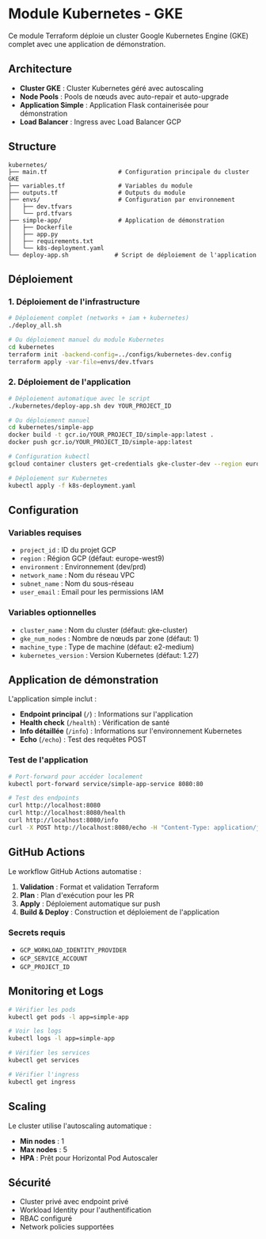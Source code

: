 # Module Kubernetes - GKE

Ce module Terraform déploie un cluster Google Kubernetes Engine (GKE) complet avec une application de démonstration.

## Architecture

- **Cluster GKE** : Cluster Kubernetes géré avec autoscaling
- **Node Pools** : Pools de nœuds avec auto-repair et auto-upgrade
- **Application Simple** : Application Flask containerisée pour démonstration
- **Load Balancer** : Ingress avec Load Balancer GCP

## Structure

```
kubernetes/
├── main.tf                    # Configuration principale du cluster GKE
├── variables.tf               # Variables du module
├── outputs.tf                 # Outputs du module
├── envs/                      # Configuration par environnement
│   ├── dev.tfvars
│   └── prd.tfvars
├── simple-app/                # Application de démonstration
│   ├── Dockerfile
│   ├── app.py
│   ├── requirements.txt
│   └── k8s-deployment.yaml
└── deploy-app.sh             # Script de déploiement de l'application
```

## Déploiement

### 1. Déploiement de l'infrastructure

```bash
# Déploiement complet (networks + iam + kubernetes)
./deploy_all.sh

# Ou déploiement manuel du module Kubernetes
cd kubernetes
terraform init -backend-config=../configs/kubernetes-dev.config
terraform apply -var-file=envs/dev.tfvars
```

### 2. Déploiement de l'application

```bash
# Déploiement automatique avec le script
./kubernetes/deploy-app.sh dev YOUR_PROJECT_ID

# Ou déploiement manuel
cd kubernetes/simple-app
docker build -t gcr.io/YOUR_PROJECT_ID/simple-app:latest .
docker push gcr.io/YOUR_PROJECT_ID/simple-app:latest

# Configuration kubectl
gcloud container clusters get-credentials gke-cluster-dev --region europe-west9 --project YOUR_PROJECT_ID

# Déploiement sur Kubernetes
kubectl apply -f k8s-deployment.yaml
```

## Configuration

### Variables requises

- `project_id` : ID du projet GCP
- `region` : Région GCP (défaut: europe-west9)
- `environment` : Environnement (dev/prd)
- `network_name` : Nom du réseau VPC
- `subnet_name` : Nom du sous-réseau
- `user_email` : Email pour les permissions IAM

### Variables optionnelles

- `cluster_name` : Nom du cluster (défaut: gke-cluster)
- `gke_num_nodes` : Nombre de nœuds par zone (défaut: 1)
- `machine_type` : Type de machine (défaut: e2-medium)
- `kubernetes_version` : Version Kubernetes (défaut: 1.27)

## Application de démonstration

L'application simple inclut :

- **Endpoint principal** (`/`) : Informations sur l'application
- **Health check** (`/health`) : Vérification de santé
- **Info détaillée** (`/info`) : Informations sur l'environnement Kubernetes
- **Echo** (`/echo`) : Test des requêtes POST

### Test de l'application

```bash
# Port-forward pour accéder localement
kubectl port-forward service/simple-app-service 8080:80

# Test des endpoints
curl http://localhost:8080
curl http://localhost:8080/health
curl http://localhost:8080/info
curl -X POST http://localhost:8080/echo -H "Content-Type: application/json" -d '{"test": "data"}'
```

## GitHub Actions

Le workflow GitHub Actions automatise :

1. **Validation** : Format et validation Terraform
2. **Plan** : Plan d'exécution pour les PR
3. **Apply** : Déploiement automatique sur push
4. **Build & Deploy** : Construction et déploiement de l'application

### Secrets requis

- `GCP_WORKLOAD_IDENTITY_PROVIDER`
- `GCP_SERVICE_ACCOUNT`
- `GCP_PROJECT_ID`

## Monitoring et Logs

```bash
# Vérifier les pods
kubectl get pods -l app=simple-app

# Voir les logs
kubectl logs -l app=simple-app

# Vérifier les services
kubectl get services

# Vérifier l'ingress
kubectl get ingress
```

## Scaling

Le cluster utilise l'autoscaling automatique :

- **Min nodes** : 1
- **Max nodes** : 5
- **HPA** : Prêt pour Horizontal Pod Autoscaler

## Sécurité

- Cluster privé avec endpoint privé
- Workload Identity pour l'authentification
- RBAC configuré
- Network policies supportées
